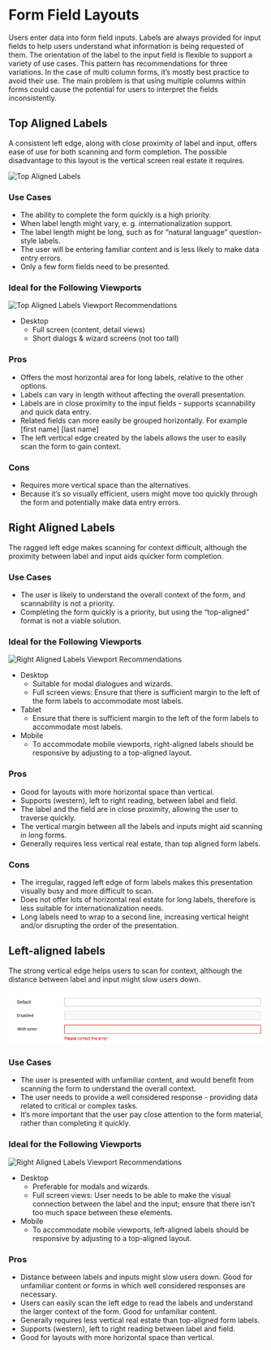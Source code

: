 # Form Field Layouts

Users enter data into form field inputs. Labels are always provided for input fields to help users understand what information is being requested of them. The orientation of the label to the input field is flexible to support a variety of use cases. This pattern has recommendations for three variations. In the case of multi column forms, it’s mostly best practice to avoid their use. The main problem is that using multiple columns within forms could cause the potential for users to interpret the fields inconsistently.

## Top Aligned Labels
A consistent left edge, along with close proximity of label and input, offers ease of use for both scanning and form completion. The possible disadvantage to this layout is the vertical screen real estate it requires.

![Top Aligned Labels](img/top-aligned-labels.png)

### Use Cases
* The ability to complete the form quickly is a high priority.
* When label length might vary, e. g. internationalization support.
* The label length might be long, such as for “natural language” question-style labels.
* The user will be entering familiar content and is less likely to make data entry errors.
* Only a few form fields need to be presented.

### Ideal for the Following Viewports
![Top Aligned Labels Viewport Recommendations](img/top-aligned-viewport.png)

* Desktop
  * Full screen (content, detail views)
  * Short dialogs & wizard screens (not too tall)

### Pros
* Offers the most horizontal area for long labels, relative to the other options.
* Labels can vary in length without affecting the overall presentation.
* Labels are in close proximity to the input fields - supports scannability and quick data entry.
* Related fields can more easily be grouped horizontally. For example [first name] [last name]
* The left vertical edge created by the labels allows  the user to easily scan the form to gain context.

### Cons
* Requires more vertical space than the alternatives.
* Because it’s so visually efficient, users might move too quickly through the form and potentially make data entry errors.

## Right Aligned Labels
The ragged left edge makes scanning for context difficult, although the proximity between label and input aids quicker form completion.

### Use Cases
* The user is likely to understand the overall context of the form, and scannability is not a priority.
* Completing the form quickly is a priority, but using the “top-aligned” format is not a viable solution.

### Ideal for the Following Viewports
![Right Aligned Labels Viewport Recommendations](img/right-aligned-viewport.png)

* Desktop
  * Suitable for modal dialogues and wizards.
  * Full screen views: Ensure that there is sufficient margin to the left of the form labels to accommodate most labels.
* Tablet
  * Ensure that there is sufficient margin to the left of the form labels to accommodate most labels.  
* Mobile
  * To accommodate mobile viewports, right-aligned labels should be responsive by adjusting to a top-aligned layout.

### Pros
* Good for layouts with more horizontal space than vertical.
* Supports (western), left to right reading, between label and field.
* The label and the field are in close proximity, allowing the user to traverse quickly.
* The vertical margin between all the labels and inputs might aid scanning in long forms.
* Generally requires less vertical real estate, than top aligned form labels.


### Cons
* The irregular, ragged left edge of form labels makes this presentation visually busy and more difficult to scan.
* Does not offer lots of horizontal real estate for long labels, therefore is less suitable for internationalization needs.
* Long labels need to wrap to a second line, increasing vertical height and/or disrupting the order of the presentation.  

## Left-aligned labels
The strong vertical edge helps users to scan for context, although the distance between label and input might slow users down.

![Left Aligned Labels](img/left-aligned-labels.png)

### Use Cases
* The user is presented with unfamiliar content, and would benefit from scanning the form to understand the overall context.
* The user needs to provide a well considered response - providing data related to critical or complex tasks.  
* It’s more important that the user pay close attention to the form material, rather than completing it quickly.

### Ideal for the Following Viewports
![Right Aligned Labels Viewport Recommendations](img/right-aligned-viewport.png)

* Desktop
  * Preferable for modals and wizards.
  * Full screen views: User needs to be able to make the visual connection between the label and the input; ensure that there isn’t too much space between these elements.
* Mobile
  * To accommodate mobile viewports, left-aligned labels should be responsive by adjusting to a top-aligned layout.

### Pros
* Distance between labels and inputs might slow users down. Good for unfamiliar content or forms in which well considered responses are necessary.
* Users can easily scan the left edge to read the labels and understand the larger context of the form. Good for unfamiliar content.
* Generally requires less vertical real estate than top-aligned form labels.
* Supports (western), left to right reading between label and field.
* Good for layouts with more horizontal space than vertical.
